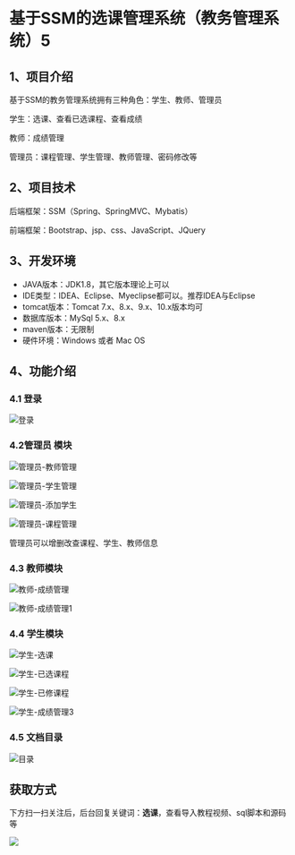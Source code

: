 # 基于SSM的选课管理系统（教务管理系统）5

## 1、项目介绍

基于SSM的教务管理系统拥有三种角色：学生、教师、管理员

学生：选课、查看已选课程、查看成绩

教师：成绩管理

管理员：课程管理、学生管理、教师管理、密码修改等


## 2、项目技术

后端框架：SSM（Spring、SpringMVC、Mybatis）

前端框架：Bootstrap、jsp、css、JavaScript、JQuery

## 3、开发环境

- JAVA版本：JDK1.8，其它版本理论上可以
- IDE类型：IDEA、Eclipse、Myeclipse都可以。推荐IDEA与Eclipse
- tomcat版本：Tomcat 7.x、8.x、9.x、10.x版本均可
- 数据库版本：MySql 5.x、8.x
- maven版本：无限制
- 硬件环境：Windows 或者 Mac OS


## 4、功能介绍

### 4.1 登录

![登录](https://www.codeshop.fun/Typora-Images/202206011015512.jpg)

### 4.2管理员 模块

![管理员-教师管理](https://www.codeshop.fun/Typora-Images/202206011015187.jpg)

![管理员-学生管理](https://www.codeshop.fun/Typora-Images/202206011015771.jpg)

![管理员-添加学生](https://www.codeshop.fun/Typora-Images/202206011015149.jpg)

![管理员-课程管理](https://www.codeshop.fun/Typora-Images/202206011015999.jpg)

管理员可以增删改查课程、学生、教师信息

### 4.3 教师模块

![教师-成绩管理](https://www.codeshop.fun/Typora-Images/202206011016972.jpg)

![教师-成绩管理1](https://www.codeshop.fun/Typora-Images/202206011016841.jpg)

### 4.4 学生模块

![学生-选课](https://www.codeshop.fun/Typora-Images/202206011016044.jpg)

![学生-已选课程](https://www.codeshop.fun/Typora-Images/202206011016791.jpg)

![学生-已修课程](https://www.codeshop.fun/Typora-Images/202206011016001.jpg)

![学生-成绩管理3](https://www.codeshop.fun/Typora-Images/202206011016902.jpg)

### 4.5 文档目录

![目录](https://www.codeshop.fun/Typora-Images/%E7%9B%AE%E5%BD%95.jpg)

## 获取方式

下方扫一扫关注后，后台回复关键词：**选课**，查看导入教程视频、sql脚本和源码等

 ![](https://www.codeshop.fun/Typora-Images/202205281253739.png)

